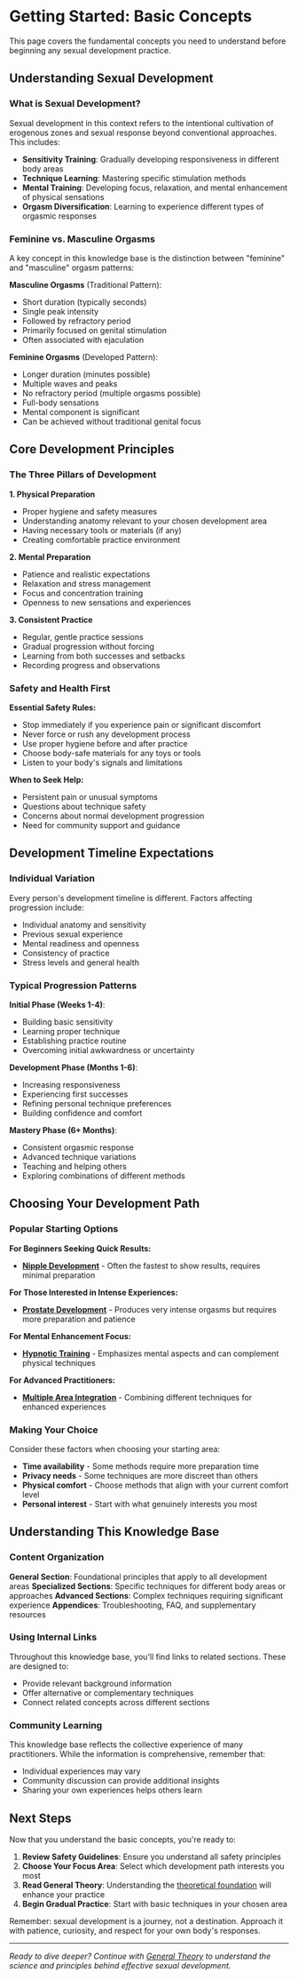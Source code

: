 # Getting Started: Basic Concepts

This page covers the fundamental concepts you need to understand before beginning any sexual development practice.

## Understanding Sexual Development

### What is Sexual Development?

Sexual development in this context refers to the intentional cultivation of erogenous zones and sexual response beyond conventional approaches. This includes:

- **Sensitivity Training**: Gradually developing responsiveness in different body areas
- **Technique Learning**: Mastering specific stimulation methods
- **Mental Training**: Developing focus, relaxation, and mental enhancement of physical sensations
- **Orgasm Diversification**: Learning to experience different types of orgasmic responses

### Feminine vs. Masculine Orgasms

A key concept in this knowledge base is the distinction between "feminine" and "masculine" orgasm patterns:

**Masculine Orgasms** (Traditional Pattern):
- Short duration (typically seconds)
- Single peak intensity
- Followed by refractory period
- Primarily focused on genital stimulation
- Often associated with ejaculation

**Feminine Orgasms** (Developed Pattern):
- Longer duration (minutes possible)
- Multiple waves and peaks
- No refractory period (multiple orgasms possible)
- Full-body sensations
- Mental component is significant
- Can be achieved without traditional genital focus

## Core Development Principles

### The Three Pillars of Development

**1. Physical Preparation**
- Proper hygiene and safety measures
- Understanding anatomy relevant to your chosen development area
- Having necessary tools or materials (if any)
- Creating comfortable practice environment

**2. Mental Preparation**
- Patience and realistic expectations
- Relaxation and stress management
- Focus and concentration training
- Openness to new sensations and experiences

**3. Consistent Practice**
- Regular, gentle practice sessions
- Gradual progression without forcing
- Learning from both successes and setbacks
- Recording progress and observations

### Safety and Health First

**Essential Safety Rules:**
- Stop immediately if you experience pain or significant discomfort
- Never force or rush any development process
- Use proper hygiene before and after practice
- Choose body-safe materials for any toys or tools
- Listen to your body's signals and limitations

**When to Seek Help:**
- Persistent pain or unusual symptoms
- Questions about technique safety
- Concerns about normal development progression
- Need for community support and guidance

## Development Timeline Expectations

### Individual Variation
Every person's development timeline is different. Factors affecting progression include:
- Individual anatomy and sensitivity
- Previous sexual experience
- Mental readiness and openness
- Consistency of practice
- Stress levels and general health

### Typical Progression Patterns

**Initial Phase (Weeks 1-4)**:
- Building basic sensitivity
- Learning proper technique
- Establishing practice routine
- Overcoming initial awkwardness or uncertainty

**Development Phase (Months 1-6)**:
- Increasing responsiveness
- Experiencing first successes
- Refining personal technique preferences
- Building confidence and comfort

**Mastery Phase (6+ Months)**:
- Consistent orgasmic response
- Advanced technique variations
- Teaching and helping others
- Exploring combinations of different methods

## Choosing Your Development Path

### Popular Starting Options

**For Beginners Seeking Quick Results:**
- **[Nipple Development](../nipple)** - Often the fastest to show results, requires minimal preparation

**For Those Interested in Intense Experiences:**
- **[Prostate Development](../prostate)** - Produces very intense orgasms but requires more preparation and patience

**For Mental Enhancement Focus:**
- **[Hypnotic Training](../hypnosis/introduction)** - Emphasizes mental aspects and can complement physical techniques

**For Advanced Practitioners:**
- **[Multiple Area Integration](../general/theory)** - Combining different techniques for enhanced experiences

### Making Your Choice

Consider these factors when choosing your starting area:
- **Time availability** - Some methods require more preparation time
- **Privacy needs** - Some techniques are more discreet than others
- **Physical comfort** - Choose methods that align with your current comfort level
- **Personal interest** - Start with what genuinely interests you most

## Understanding This Knowledge Base

### Content Organization

**General Section**: Foundational principles that apply to all development areas
**Specialized Sections**: Specific techniques for different body areas or approaches
**Advanced Sections**: Complex techniques requiring significant experience
**Appendices**: Troubleshooting, FAQ, and supplementary resources

### Using Internal Links

Throughout this knowledge base, you'll find links to related sections. These are designed to:
- Provide relevant background information
- Offer alternative or complementary techniques
- Connect related concepts across different sections

### Community Learning

This knowledge base reflects the collective experience of many practitioners. While the information is comprehensive, remember that:
- Individual experiences may vary
- Community discussion can provide additional insights
- Sharing your own experiences helps others learn

## Next Steps

Now that you understand the basic concepts, you're ready to:

1. **Review Safety Guidelines**: Ensure you understand all safety principles
2. **Choose Your Focus Area**: Select which development path interests you most
3. **Read General Theory**: Understanding the [theoretical foundation](../general/theory) will enhance your practice
4. **Begin Gradual Practice**: Start with basic techniques in your chosen area

Remember: sexual development is a journey, not a destination. Approach it with patience, curiosity, and respect for your own body's responses.

---

*Ready to dive deeper? Continue with [General Theory](../general/theory) to understand the science and principles behind effective sexual development.*